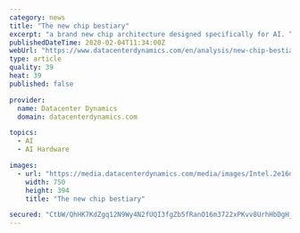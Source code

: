```yaml
---
category: news
title: "The new chip bestiary"
excerpt: "a brand new chip architecture designed specifically for AI. “Data centers are one of several markets being disrupted,” CEO Victor Peng said in a keynote at the recent Xilinx Developer Forum in Amsterdam. “We all hear about the fact that there's zettabytes of data being generated every single month, most of them unstructured. And it takes ..."
publishedDateTime: 2020-02-04T11:34:00Z
webUrl: "https://www.datacenterdynamics.com/en/analysis/new-chip-bestiary/"
type: article
quality: 39
heat: 39
published: false

provider:
  name: Datacenter Dynamics
  domain: datacenterdynamics.com

topics:
  - AI
  - AI Hardware

images:
  - url: "https://media.datacenterdynamics.com/media/images/Intel.2e16d0ba.fill-1200x630_HXvxUzH.jpg"
    width: 750
    height: 394
    title: "The new chip bestiary"

secured: "CtbW/QhHK7KdZgq12N9Wy4N2fUQI3fgZb5fRanO16m3722xPKvv8UrhHbDgHjYgIUkXCRl0eOlXKfcEJivT6IX+0SG7MST1idynCkxpEGkVtTSO5J5MkR99ug2OJsNy2r+fNzbs470hi/tfQ3a0+OaBV0vqxmFTXNjEjKVAvDMk9viiS3pJlwPQ/bhKEaKdESK60Sk7fOIJziXInGPIUUr2zJlqD3/rrXf288TOe69DrqSuwsL454Mhp7WE/VkcsP+j8i+V67ha1yNuOqNRnitLzsF+Oig0bJkbMN1Zya8b4mL2rrtclKZgRPosAJ57F;5qaHPbchPzL4EDcnvnkNrg=="
---
```


